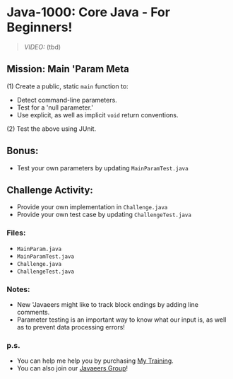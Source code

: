 # Java-1000: Core Java - For Beginners!

> _VIDEO:_ (tbd)

## Mission: Main 'Param Meta
(1) Create a public, static `main` function to:
* Detect command-line parameters.
* Test for a 'null parameter.'
* Use explicit, as well as implicit `void` return conventions.

(2) Test the above using JUnit.

## Bonus:
* Test your own parameters by updating `MainParamTest.java`

## Challenge Activity:
- Provide your own implementation in `Challenge.java`
- Provide your own test case by updating `ChallengeTest.java`

### Files:
* `MainParam.java`
* `MainParamTest.java`
* `Challenge.java`
* `ChallengeTest.java`

### Notes:
- New 'Javaeers might like to track block endings by adding line comments.
- Parameter testing is an important way to know what our input is, as well as to prevent data processing errors!

### p.s.
* You can help me help you by purchasing [My Training](https://www.udemy.com/course/how-to-java).
* You can also join our [Javaeers Group](https://www.facebook.com/JavaVideos9000/)!

